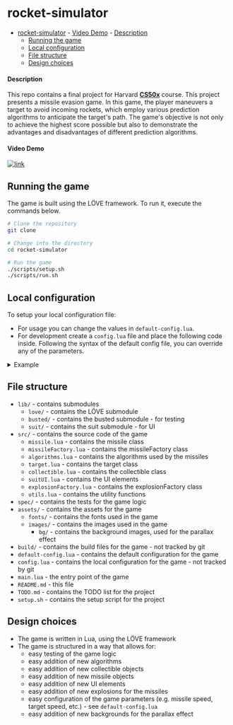 rocket-simulator
================

- [rocket-simulator](#rocket-simulator)
      - [Video Demo](#video-demo)
      - [Description](#description)
  - [Running the game](#running-the-game)
  - [Local configuration](#local-configuration)
  - [File structure](#file-structure)
  - [Design choices](#design-choices)

#### Description
This repo contains a final project for Harvard [**CS50x**](https://cs50.harvard.edu/x/) course.
This project presents a missile evasion game. In this game, the player maneuvers a target to avoid incoming rockets, which employ various prediction algorithms to anticipate the target's path. The game's objective is not only to achieve the highest score possible but also to demonstrate the advantages and disadvantages of different prediction algorithms.

#### Video Demo
[![link](https://www.gstatic.com/youtube/img/branding/youtubelogo/svg/youtubelogo.svg)](https://youtu.be/jmipMoGOhUg)

Running the game
----------------

The game is built using the LÖVE framework.
To run it, execute the commands below.

```bash
# Clone the repository
git clone

# Change into the directory
cd rocket-simulator

# Run the game
./scripts/setup.sh
./scripts/run.sh
```

Local configuration
-------------------

To setup your local configuration file:
- For usage you can change the values in `default-config.lua`.
- For development create a `config.lua` file and place the following code inside. Following the syntax of the default config file, you can override any of the parameters.

<details>
<summary>Example</summary>

```lua
-- Create a local override table
local localConfig = {
    missile = {
        y = 400                       -- Adjust the initial y position of the missile
        -- You can override other missile parameters here
    },
    target = {
        speed = 8         -- Adjust the initial speed of the target
        -- You can override other target parameters here
    }
}

-- Export the configuration
return localConfig

```
</details>

File structure
--------------

- `lib/` - contains submodules
  - `love/` - contains the LÖVE submodule
  - `busted/` - contains the busted submodule - for testing
  - `suit/` - contains the suit submodule - for UI
- `src/` - contains the source code of the game
  - `missile.lua` - contains the missile class
  - `missileFactory.lua` - contains the missileFactory class
  - `algorithms.lua` - contains the algorithms used by the missiles
  - `target.lua` - contains the target class
  - `collectible.lua` - contains the collectible class
  - `suitUI.lua` - contains the UI elements
  - `explosionFactory.lua` - contains the explosionFactory class
  - `utils.lua` - contains the utility functions
- `spec/` - contains the tests for the game logic
- `assets/` - contains the assets for the game
  - `fonts/` - contains the fonts used in the game
  - `images/` - contains the images used in the game
    - `bg/` - contains the background images, used for the parallax effect
- `build/` - contains the build files for the game - not tracked by git
- `default-config.lua` - contains the default configuration for the game
- `config.lua` - contains the local configuration for the game - not tracked by git
- `main.lua` - the entry point of the game
- `README.md` - this file
- `TODO.md` - contains the TODO list for the project
- `setup.sh` - contains the setup script for the project

Design choices
--------------

- The game is written in Lua, using the LÖVE framework
- The game is structured in a way that allows for:
  - easy testing of the game logic
  - easy addition of new algorithms
  - easy addition of new collectible objects
  - easy addition of new missile objects
  - easy addition of new UI elements
  - easy addition of new explosions for the missiles
  - easy configuration of the game parameters (e.g. missile speed, target speed, etc.) - see `default-config.lua`
  - easy addition of new backgrounds for the parallax effect
